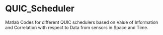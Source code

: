 # QUIC_Scheduler
Matlab Codes for different QUIC schedulers based on Value of Information and Correlation with respect to Data from sensors in Space and Time.
